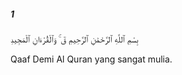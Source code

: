 ##### 1

<span class="ayah">بِسْمِ ٱللَّهِ ٱلرَّحْمَٰنِ ٱلرَّحِيمِ قٓ ۚ وَٱلْقُرْءَانِ ٱلْمَجِيدِ</span>

<span class="ayah_translation">Qaaf Demi Al Quran yang sangat mulia.</span>
